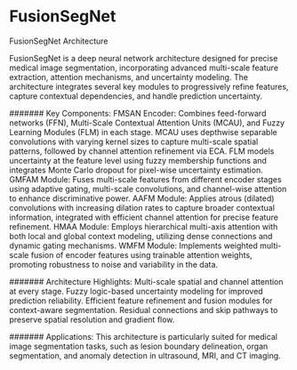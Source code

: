 # FusionSegNet
FusionSegNet Architecture

FusionSegNet is a deep neural network architecture designed for precise medical image segmentation, incorporating advanced multi-scale feature extraction, attention mechanisms, and uncertainty modeling. The architecture integrates several key modules to progressively refine features, capture contextual dependencies, and handle prediction uncertainty.  

#######
Key Components: FMSAN Encoder: Combines feed-forward networks (FFN), Multi-Scale Contextual Attention Units (MCAU), and Fuzzy Learning Modules (FLM) in each stage. MCAU uses depthwise separable convolutions with varying kernel sizes to capture multi-scale spatial patterns, followed by channel attention refinement via ECA. FLM models uncertainty at the feature level using fuzzy membership functions and integrates Monte Carlo dropout for pixel-wise uncertainty estimation.  GMFAM Module: Fuses multi-scale features from different encoder stages using adaptive gating, multi-scale convolutions, and channel-wise attention to enhance discriminative power.  AAFM Module: Applies atrous (dilated) convolutions with increasing dilation rates to capture broader contextual information, integrated with efficient channel attention for precise feature refinement.  HMAA Module: Employs hierarchical multi-axis attention with both local and global context modeling, utilizing dense connections and dynamic gating mechanisms.  WMFM Module: Implements weighted multi-scale fusion of encoder features using trainable attention weights, promoting robustness to noise and variability in the data.  

#######
Architecture Highlights: Multi-scale spatial and channel attention at every stage.  Fuzzy logic-based uncertainty modeling for improved prediction reliability.  Efficient feature refinement and fusion modules for context-aware segmentation.  Residual connections and skip pathways to preserve spatial resolution and gradient flow.  

#######
Applications: This architecture is particularly suited for medical image segmentation tasks, such as lesion boundary delineation, organ segmentation, and anomaly detection in ultrasound, MRI, and CT imaging.
